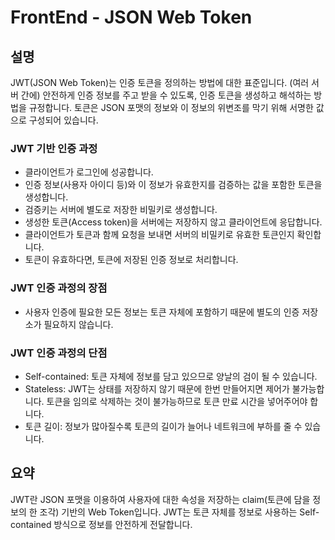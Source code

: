 # FrontEnd - JSON Web Token

## 설명

JWT(JSON Web Token)는 인증 토큰을 정의하는 방법에 대한 표준입니다. (여러 서버 간에) 안전하게 인증 정보를 주고 받을 수 있도록, 인증 토큰을 생성하고 해석하는 방법을 규정합니다. 토큰은 JSON 포맷의 정보와 이 정보의 위변조를 막기 위해 서명한 값으로 구성되어 있습니다.

### JWT 기반 인증 과정

- 클라이언트가 로그인에 성공합니다.
- 인증 정보(사용자 아이디 등)와 이 정보가 유효한지를 검증하는 값을 포함한 토큰을 생성합니다.
- 검증키는 서버에 별도로 저장한 비밀키로 생성합니다.
- 생성한 토큰(Access token)을 서버에는 저장하지 않고 클라이언트에 응답합니다.
- 클라이언트가 토큰과 함께 요청을 보내면 서버의 비밀키로 유효한 토큰인지 확인합니다.
- 토큰이 유효하다면, 토큰에 저장된 인증 정보로 처리합니다.

### JWT 인증 과정의 장점

- 사용자 인증에 필요한 모든 정보는 토큰 자체에 포함하기 때문에 별도의 인증 저장소가 필요하지 않습니다.

### JWT 인증 과정의 단점

- Self-contained: 토큰 자체에 정보를 담고 있으므로 양날의 검이 될 수 있습니다.
- Stateless: JWT는 상태를 저장하지 않기 때문에 한번 만들어지면 제어가 불가능합니다. 토큰을 임의로 삭제하는 것이 불가능하므로 토큰 만료 시간을 넣어주어야 합니다.
- 토큰 길이: 정보가 많아질수록 토큰의 길이가 늘어나 네트워크에 부하를 줄 수 있습니다.

## 요약

JWT란 JSON 포맷을 이용하여 사용자에 대한 속성을 저장하는 claim(토큰에 담을 정보의 한 조각) 기반의 Web Token입니다. JWT는 토큰 자체를 정보로 사용하는 Self-contained 방식으로 정보를 안전하게 전달합니다.
